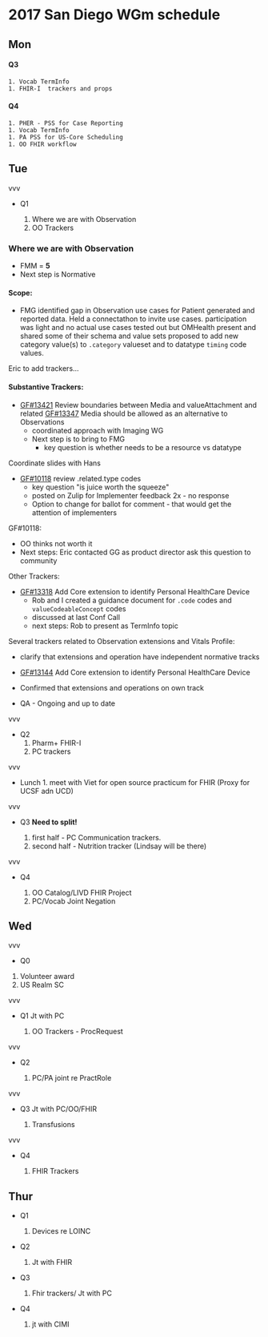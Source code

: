 # 2017 San Diego WGm schedule

>>>

## Mon

#### Q3

    1. Vocab TermInfo
    1. FHIR-I  trackers and props

#### Q4

    1. PHER - PSS for Case Reporting
    1. Vocab TermInfo
    1. PA PSS for US-Core Scheduling
    1. OO FHIR workflow

>>>

## Tue

vvv

- Q1

    1. Where we are with Observation
    1. OO Trackers

>>>

### Where we are with Observation

- FMM = **5**
- Next step is Normative

>>>

#### Scope:
- FMG identified gap in Observation use cases for Patient generated and reported data.  Held a connectathon to invite use cases. participation was light and no actual use cases tested out but OMHealth present and shared some of their schema and value sets proposed to add new category value(s) to `.category` valueset and to datatype `timing` code values.

Eric to add trackers...

>>>

#### Substantive Trackers:
- [GF#13421](https://gforge.hl7.org/gf/project/fhir/tracker/?action=TrackerItemEdit&tracker_item_id=13421&start=0) Review boundaries between Media and valueAttachment  and related [GF#13347](https://gforge.hl7.org/gf/project/fhir/tracker/?action=TrackerItemEdit&tracker_item_id=13347&start=0)	Media should be allowed as an alternative to Observations
  - coordinated approach with Imaging WG
  - Next step is to bring to FMG
     - key question is whether needs to be a resource vs datatype

Coordinate slides with Hans

>>>

- [GF#10118](https://gforge.hl7.org/gf/project/fhir/tracker/?action=TrackerItemEdit&tracker_item_id=10118&start=0)	review .related.type codes
  - key question "is juice worth the squeeze"
  - posted on Zulip for Implementer feedback 2x - no response
  - Option to change for ballot for comment - that would get the attention of implementers

GF#10118:

- OO thinks not worth it
- Next steps: Eric contacted GG as product director ask this question to community

>>>

Other Trackers:
  - [GF#13318](https://gforge.hl7.org/gf/project/fhir/tracker/?action=TrackerItemEdit&tracker_item_id=13318&start=0)	Add Core extension to identify Personal HealthCare Device
     - Rob and I created a guidance document for `.code` codes and `valueCodeableConcept` codes
     - discussed at last Conf Call
     - next steps:  Rob to present as TermInfo topic

>>>

Several trackers related to Observation extensions and Vitals Profile:

- clarify that extensions and operation have independent normative tracks
- [GF#13144](https://gforge.hl7.org/gf/project/fhir/tracker/?action=TrackerItemEdit&tracker_item_id=13144&start=0)	Add Core extension to identify Personal HealthCare Device

- Confirmed that extensions and operations on own track

>>>

- QA - Ongoing and up to date

vvv

- Q2
     1. Pharm+ FHIR-I
     1. PC trackers

vvv

- Lunch
       1. meet with Viet for open source practicum for FHIR (Proxy for UCSF adn UCD)

vvv

- Q3 **Need to split!**

    1. first half - PC Communication trackers.
    1. second half - Nutrition tracker (Lindsay will be there)

vvv

- Q4

    1. OO Catalog/LIVD FHIR Project
    1. PC/Vocab Joint Negation

## Wed

vvv

- Q0

1. Volunteer award
1. US Realm SC

vvv

- Q1 Jt with PC

   1. OO Trackers - ProcRequest

vvv

- Q2

     1. PC/PA joint re PractRole

vvv

- Q3 Jt with PC/OO/FHIR

     1. Transfusions

vvv

- Q4

    1. FHIR Trackers

## Thur

- Q1

    1. Devices re LOINC

- Q2

    1. Jt with FHIR

- Q3

    1. Fhir trackers/ Jt with PC

- Q4

    1. jt with CIMI
